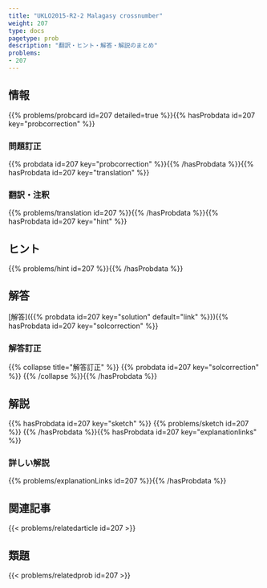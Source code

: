 ```yaml
---
title: "UKLO2015-R2-2 Malagasy crossnumber"
weight: 207
type: docs
pagetype: prob
description: "翻訳・ヒント・解答・解説のまとめ"
problems: 
- 207
---
```


## 情報

{{% problems/probcard id=207 detailed=true %}}{{% hasProbdata id=207 key="probcorrection" %}}

### 問題訂正

{{% probdata id=207 key="probcorrection" %}}{{% /hasProbdata %}}{{% hasProbdata id=207 key="translation" %}}

### 翻訳・注釈

{{% problems/translation id=207 %}}{{% /hasProbdata %}}{{% hasProbdata id=207 key="hint" %}}

## ヒント

{{% problems/hint id=207 %}}{{% /hasProbdata %}}

## 解答

[解答]({{% probdata id=207 key="solution" default="link" %}}){{% hasProbdata id=207 key="solcorrection" %}}

### 解答訂正

{{% collapse title="解答訂正" %}}
{{% probdata id=207 key="solcorrection" %}}
{{% /collapse %}}{{% /hasProbdata %}}

## 解説

{{% hasProbdata id=207 key="sketch" %}}
{{% problems/sketch id=207 %}}
{{% /hasProbdata %}}{{% hasProbdata id=207 key="explanationlinks" %}}

### 詳しい解説

{{% problems/explanationLinks id=207 %}}{{% /hasProbdata %}}

## 関連記事

{{< problems/relatedarticle id=207 >}}

## 類題

{{< problems/relatedprob id=207 >}}
